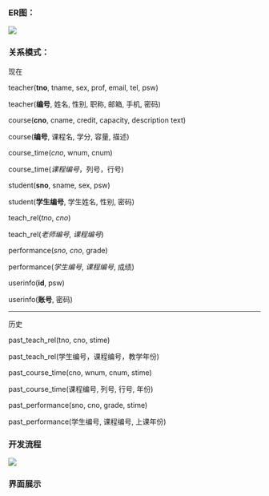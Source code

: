### ER图：

![](/home/totoro/DataBase/database-midterm/pre/er图.png)



### 关系模式：

现在

teacher(**tno**, tname, sex, prof, email, tel, psw)

teacher(**编号**, 姓名, 性别, 职称, 邮箱, 手机, 密码)

course(**cno**, cname, credit, capacity, description text)

course(**编号**, 课程名, 学分, 容量, 描述)

course_time(*cno*, wnum, cnum)

course_time(*课程编号*，列号，行号)

student(**sno**, sname, sex, psw)

student(**学生编号**, 学生姓名, 性别, 密码)

teach_rel(*tno*, *cno*)

teach_rel(*老师编号*, *课程编号*)

performance(*sno*, *cno*, grade)

performance(*学生编号*, *课程编号*, 成绩)

userinfo(**id**, psw)

userinfo(**账号**, 密码)

-------------------------------------------------------------------------

历史

past_teach_rel(tno, cno, stime)

past_teach_rel(学生编号，课程编号，教学年份)

past_course_time(cno, wnum, cnum, stime)

past_course_time(课程编号, 列号, 行号, 年份)

past_performance(sno, cno, grade, stime)

past_performance(学生编号, 课程编号, 上课年份)



###  开发流程

![](/home/totoro/DataBase/database-midterm/pre/开发流程.png)

### 界面展示